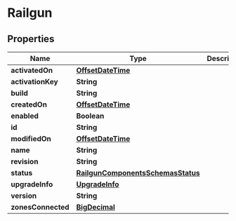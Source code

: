 # Railgun

## Properties
Name | Type | Description | Notes
------------ | ------------- | ------------- | -------------
**activatedOn** | [**OffsetDateTime**](OffsetDateTime.md) |  | 
**activationKey** | **String** |  | 
**build** | **String** |  | 
**createdOn** | [**OffsetDateTime**](OffsetDateTime.md) |  | 
**enabled** | **Boolean** |  | 
**id** | **String** |  | 
**modifiedOn** | [**OffsetDateTime**](OffsetDateTime.md) |  | 
**name** | **String** |  | 
**revision** | **String** |  | 
**status** | [**RailgunComponentsSchemasStatus**](RailgunComponentsSchemasStatus.md) |  | 
**upgradeInfo** | [**UpgradeInfo**](UpgradeInfo.md) |  |  [optional]
**version** | **String** |  | 
**zonesConnected** | [**BigDecimal**](BigDecimal.md) |  | 
